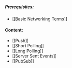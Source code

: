 ##### Prerequisites:
- [[Basic Networking Terms]]
#### Content:
- [[Push]]
- [[Short Polling]]
- [[Long Polling]]
- [[Server Sent Events]]
- [[PubSub]]

